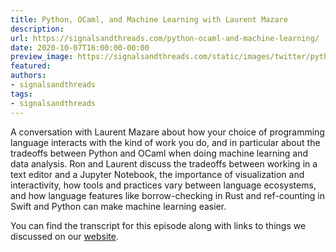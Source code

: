 ```yaml
---
title: Python, OCaml, and Machine Learning with Laurent Mazare
description:
url: https://signalsandthreads.com/python-ocaml-and-machine-learning/
date: 2020-10-07T16:00:00-00:00
preview_image: https://signalsandthreads.com/static/images/twitter/python_ocaml.png
featured:
authors:
- signalsandthreads
tags:
- signalsandthreads
---
```


<p>A conversation with Laurent Mazare about how your choice of programming language interacts with the kind of work you do, and in particular about the tradeoffs between Python and OCaml when doing machine learning and data analysis. Ron and Laurent discuss the tradeoffs between working in a text editor and a Jupyter Notebook, the importance of visualization and interactivity, how tools and practices vary between language ecosystems, and how language features like borrow-checking in Rust and ref-counting in Swift and Python can make machine learning easier.</p><p>You can find the transcript for this episode along with links to things we discussed on our <a href="https://signalsandthreads.com/multicast-and-the-markets">website</a>.</p>

